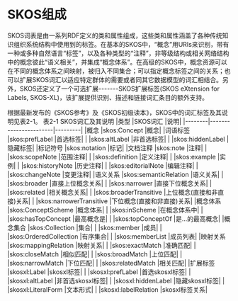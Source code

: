 # SKOS组成

SKOS词表是由一系列RDF定义的类和属性组成，这些类和属性涵盖了各种传统知识组织系统结构中使用到的标签。在基本的SKOS中，“概念”用URIs来识别，带有一种或多种自然语言“标签”，以及各种类型的“注释”，非等级结构或相关网络结构中的概念彼此“语义相关”，并集成“概念体系”。在高级的SKOS中，概念资源可以在不同的概念体系之间映射，被归入不同集合；可以指定概念标签之间的关系；也可以扩展SKOS词汇以适应特定群体的需要或者同其它数据模型的词汇相结合。另外，SKOS还定义了一个可选扩展-------SKOS扩展标签(SKOS eXtension for Labels, SKOS-XL)，该扩展提供识别、描述和链接词汇条目的额外支持。

根据最新发布的《SKOS参考》及《SKOS初级读本》，SKOS中的词汇标签及其说明见表2-1。
表2-1 SKOS词汇及其说明
|类型    |SKOS词汇                |说明|
|--------|-----------------------|---------|
|概念     |skos:Concept          |概念|
|词语标签 |skos:prefLabel         |首选标签|
|        |skos:altLabel          |非首选标签|
|        |skos:hiddenLabel       |隐藏标签|
|标记符号 |skos:notation          |标记|
|文档注释 |skos:note              |注释|
|        |skos:scopeNote         |范围注释|
|        |skos:definition        |定义注释|
|        |skos:example           |实例|
|        |skos:historyNote       |历史注释|
|        |skos:editorialNote     |编辑注释|
|        |skos:changeNote        |变更注释|
|语义关系 |skos:semanticRelation  |语义关系|
|        |skos:broader            |直接上位概念关系|
|        |skos:narrower           |直接下位概念关系|
|        |skos:related            |相关概念关系|
|        |skos:broaderTransitive  |上位概念(直接和非直接)关系|
|        |skos:narrowerTransitive |下位概念(直接和非直接)关系|
|概念体系 |skos:ConceptScheme      |概念体系|
|        |skos:inScheme            |在概念体系中|
|        |skos:hasTopConcept       |最高概念是|
|        |skos:topConceptOf        |是...的最高概念|
|概念集合 |skos:Collection          |集合|
|        |skos:member              |成员|
|        |skos:OrderedCollection   |有序集合|
|        |skos:memberList          |成员列表|
|映射关系 |skos:mappingRelation     |映射关系|
|        |skos:exactMatch          |准确匹配|
|        |skos:closeMatch          |相似匹配|
|        |skos:broadMatch          |上位匹配|
|        |skos:narrowMatch         |下位匹配|
|        |skos:relatedMatch        |相关匹配|
|扩展标签 |skosxl:Label             |skosxl标签|
|        |skosxl:prefLabel         |首选skosxl标签|
|        |skosxl:altLabel          |非首选skosxl标签|
|        |skosxl:hiddenLabel       |隐藏skosxl标签|
|        |skosxl:LiteralForm       |文本形式|
|        |skosxl:labelRelation     |skosxl标签关系|